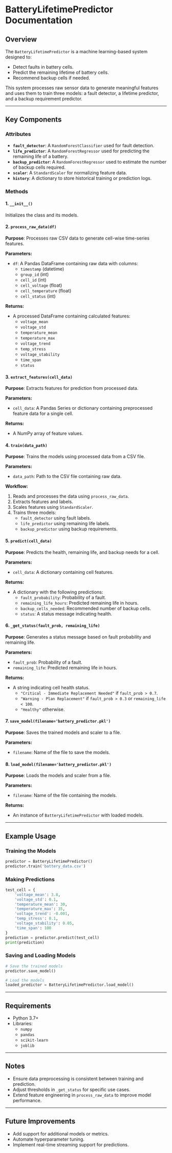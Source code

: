 # BatteryLifetimePredictor Documentation

## Overview
The `BatteryLifetimePredictor` is a machine learning-based system designed to:
- Detect faults in battery cells.
- Predict the remaining lifetime of battery cells.
- Recommend backup cells if needed.

This system processes raw sensor data to generate meaningful features and uses them to train three models: a fault detector, a lifetime predictor, and a backup requirement predictor.

---

## Key Components

### Attributes
- **`fault_detector`**: A `RandomForestClassifier` used for fault detection.
- **`life_predictor`**: A `RandomForestRegressor` used for predicting the remaining life of a battery.
- **`backup_predictor`**: A `RandomForestRegressor` used to estimate the number of backup cells required.
- **`scaler`**: A `StandardScaler` for normalizing feature data.
- **`history`**: A dictionary to store historical training or prediction logs.

### Methods

#### 1. `__init__()`
Initializes the class and its models.

#### 2. `process_raw_data(df)`
**Purpose**: Processes raw CSV data to generate cell-wise time-series features.

**Parameters:**
- `df`: A Pandas DataFrame containing raw data with columns:
  - `timestamp` (datetime)
  - `group_id` (int)
  - `cell_id` (int)
  - `cell_voltage` (float)
  - `cell_temperature` (float)
  - `cell_status` (int)

**Returns:**
- A processed DataFrame containing calculated features:
  - `voltage_mean`
  - `voltage_std`
  - `temperature_mean`
  - `temperature_max`
  - `voltage_trend`
  - `temp_stress`
  - `voltage_stability`
  - `time_span`
  - `status`

#### 3. `extract_features(cell_data)`
**Purpose**: Extracts features for prediction from processed data.

**Parameters:**
- `cell_data`: A Pandas Series or dictionary containing preprocessed feature data for a single cell.

**Returns:**
- A NumPy array of feature values.

#### 4. `train(data_path)`
**Purpose**: Trains the models using processed data from a CSV file.

**Parameters:**
- `data_path`: Path to the CSV file containing raw data.

**Workflow:**
1. Reads and processes the data using `process_raw_data`.
2. Extracts features and labels.
3. Scales features using `StandardScaler`.
4. Trains three models:
   - `fault_detector` using fault labels.
   - `life_predictor` using remaining life labels.
   - `backup_predictor` using backup requirements.

#### 5. `predict(cell_data)`
**Purpose**: Predicts the health, remaining life, and backup needs for a cell.

**Parameters:**
- `cell_data`: A dictionary containing cell features.

**Returns:**
- A dictionary with the following predictions:
  - `fault_probability`: Probability of a fault.
  - `remaining_life_hours`: Predicted remaining life in hours.
  - `backup_cells_needed`: Recommended number of backup cells.
  - `status`: A status message indicating health.

#### 6. `_get_status(fault_prob, remaining_life)`
**Purpose**: Generates a status message based on fault probability and remaining life.

**Parameters:**
- `fault_prob`: Probability of a fault.
- `remaining_life`: Predicted remaining life in hours.

**Returns:**
- A string indicating cell health status.
  - `"Critical - Immediate Replacement Needed"` if `fault_prob > 0.7`.
  - `"Warning - Plan Replacement"` if `fault_prob > 0.3` or `remaining_life < 100`.
  - `"Healthy"` otherwise.

#### 7. `save_model(filename='battery_predictor.pkl')`
**Purpose**: Saves the trained models and scaler to a file.

**Parameters:**
- `filename`: Name of the file to save the models.

#### 8. `load_model(filename='battery_predictor.pkl')`
**Purpose**: Loads the models and scaler from a file.

**Parameters:**
- `filename`: Name of the file containing the models.

**Returns:**
- An instance of `BatteryLifetimePredictor` with loaded models.

---

## Example Usage

### Training the Models
```python
predictor = BatteryLifetimePredictor()
predictor.train('battery_data.csv')
```

### Making Predictions
```python
test_cell = {
    'voltage_mean': 3.8,
    'voltage_std': 0.1,
    'temperature_mean': 30,
    'temperature_max': 35,
    'voltage_trend': -0.001,
    'temp_stress': 0.1,
    'voltage_stability': 0.05,
    'time_span': 100
}
prediction = predictor.predict(test_cell)
print(prediction)
```

### Saving and Loading Models
```python
# Save the trained models
predictor.save_model()

# Load the models
loaded_predictor = BatteryLifetimePredictor.load_model()
```

---

## Requirements
- Python 3.7+
- Libraries:
  - `numpy`
  - `pandas`
  - `scikit-learn`
  - `joblib`

---

## Notes
- Ensure data preprocessing is consistent between training and prediction.
- Adjust thresholds in `_get_status` for specific use cases.
- Extend feature engineering in `process_raw_data` to improve model performance.

---

## Future Improvements
- Add support for additional models or metrics.
- Automate hyperparameter tuning.
- Implement real-time streaming support for predictions.

